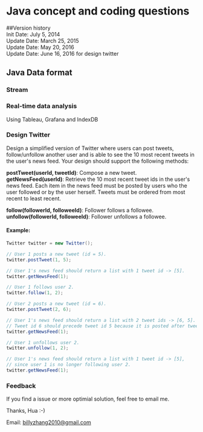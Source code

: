 Java concept and coding questions
=================================


##Version history  
Init   Date: July 5, 2014   
Update Date: March 25, 2015  
Update Date: May 20, 2016  
Update Date: June 16, 2016 for design twitter   

## Java Data format 

### Stream

### Real-time data analysis
Using Tableau, Grafana and IndexDB

### Design Twitter

Design a simplified version of Twitter where users can post tweets, follow/unfollow another user and is able to see the 10 most recent tweets in the user's news feed. Your design should support the following methods:  

**postTweet(userId, tweetId)**: Compose a new tweet.  
**getNewsFeed(userId)**: Retrieve the 10 most recent tweet ids in the user's news feed. Each item in the news feed must be posted by users who the user followed or by the user herself. Tweets must be ordered from most recent to least recent.  

**follow(followerId, followeeId)**: Follower follows a followee.  
**unfollow(followerId, followeeId)**: Follower unfollows a followee.  

#### Example:  ####

```java
Twitter twitter = new Twitter();

// User 1 posts a new tweet (id = 5).
twitter.postTweet(1, 5);

// User 1's news feed should return a list with 1 tweet id -> [5].
twitter.getNewsFeed(1);  

// User 1 follows user 2.  
twitter.follow(1, 2);  

// User 2 posts a new tweet (id = 6).  
twitter.postTweet(2, 6);  

// User 1's news feed should return a list with 2 tweet ids -> [6, 5].  
// Tweet id 6 should precede tweet id 5 because it is posted after tweet id 5.  
twitter.getNewsFeed(1);  

// User 1 unfollows user 2.
twitter.unfollow(1, 2);

// User 1's news feed should return a list with 1 tweet id -> [5],
// since user 1 is no longer following user 2.
twitter.getNewsFeed(1);
```

### Feedback  

If you find a issue or more optimial solution,  feel free to email me.  

Thanks, Hua :-)  

Email: billyzhang2010@gmail.com 
